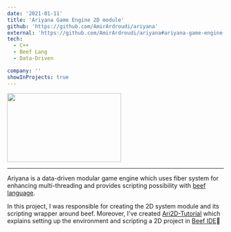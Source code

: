 ```yaml
---
date: '2021-01-11'
title: 'Ariyana Game Engine 2D module'
github: 'https://github.com/AmirArdroudi/ariyana'
external: 'https://github.com/AmirArdroudi/ariyana#ariyana-game-engine-05'
tech:
  - C++
  - Beef Lang
  - Data-Driven

company: ''
showInProjects: true
---
```


<img src="/images/ari2D(2).jpg" width="265" height="160"></img>

---

Ariyana is a data-driven modular game engine which uses fiber system for enhancing multi-threading and provides scripting possibility with [beef language](https://www.beeflang.org/). 

In this project, I was responsible for creating the 2D system module and its scripting wrapper around beef.
Moreover, I've created [Ari2D-Tutorial](https://github.com/AmirArdroudi/Ari2D-Tutorial) which explains setting up the environment and scripting a 2D project in [Beef IDE](https://www.beeflang.org/docs/ide/)🥩
